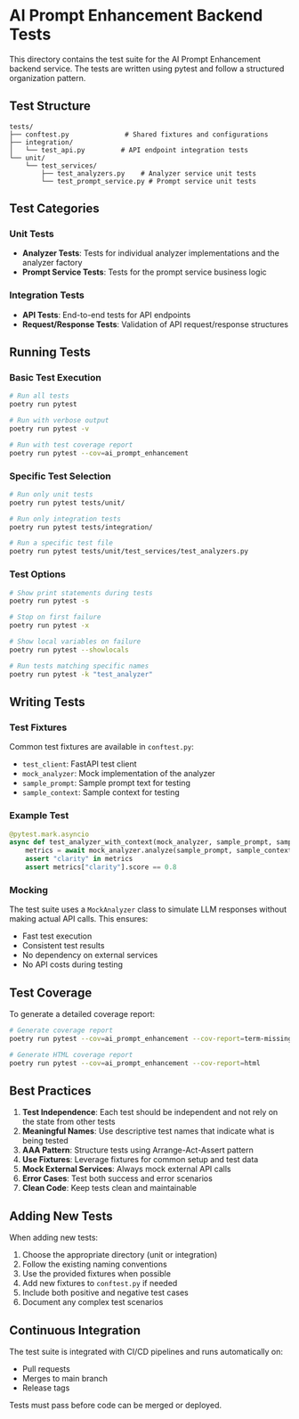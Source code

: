 # AI Prompt Enhancement Backend Tests

This directory contains the test suite for the AI Prompt Enhancement backend service. The tests are written using pytest and follow a structured organization pattern.

## Test Structure

```
tests/
├── conftest.py              # Shared fixtures and configurations
├── integration/            
│   └── test_api.py         # API endpoint integration tests
└── unit/
    └── test_services/
        ├── test_analyzers.py    # Analyzer service unit tests
        └── test_prompt_service.py # Prompt service unit tests
```

## Test Categories

### Unit Tests
- **Analyzer Tests**: Tests for individual analyzer implementations and the analyzer factory
- **Prompt Service Tests**: Tests for the prompt service business logic

### Integration Tests
- **API Tests**: End-to-end tests for API endpoints
- **Request/Response Tests**: Validation of API request/response structures

## Running Tests

### Basic Test Execution
```bash
# Run all tests
poetry run pytest

# Run with verbose output
poetry run pytest -v

# Run with test coverage report
poetry run pytest --cov=ai_prompt_enhancement
```

### Specific Test Selection
```bash
# Run only unit tests
poetry run pytest tests/unit/

# Run only integration tests
poetry run pytest tests/integration/

# Run a specific test file
poetry run pytest tests/unit/test_services/test_analyzers.py
```

### Test Options

```bash
# Show print statements during tests
poetry run pytest -s

# Stop on first failure
poetry run pytest -x

# Show local variables on failure
poetry run pytest --showlocals

# Run tests matching specific names
poetry run pytest -k "test_analyzer"
```

## Writing Tests

### Test Fixtures
Common test fixtures are available in `conftest.py`:
- `test_client`: FastAPI test client
- `mock_analyzer`: Mock implementation of the analyzer
- `sample_prompt`: Sample prompt text for testing
- `sample_context`: Sample context for testing

### Example Test
```python
@pytest.mark.asyncio
async def test_analyzer_with_context(mock_analyzer, sample_prompt, sample_context):
    metrics = await mock_analyzer.analyze(sample_prompt, sample_context)
    assert "clarity" in metrics
    assert metrics["clarity"].score == 0.8
```

### Mocking
The test suite uses a `MockAnalyzer` class to simulate LLM responses without making actual API calls. This ensures:
- Fast test execution
- Consistent test results
- No dependency on external services
- No API costs during testing

## Test Coverage

To generate a detailed coverage report:
```bash
# Generate coverage report
poetry run pytest --cov=ai_prompt_enhancement --cov-report=term-missing

# Generate HTML coverage report
poetry run pytest --cov=ai_prompt_enhancement --cov-report=html
```

## Best Practices

1. **Test Independence**: Each test should be independent and not rely on the state from other tests
2. **Meaningful Names**: Use descriptive test names that indicate what is being tested
3. **AAA Pattern**: Structure tests using Arrange-Act-Assert pattern
4. **Use Fixtures**: Leverage fixtures for common setup and test data
5. **Mock External Services**: Always mock external API calls
6. **Error Cases**: Test both success and error scenarios
7. **Clean Code**: Keep tests clean and maintainable

## Adding New Tests

When adding new tests:
1. Choose the appropriate directory (unit or integration)
2. Follow the existing naming conventions
3. Use the provided fixtures when possible
4. Add new fixtures to `conftest.py` if needed
5. Include both positive and negative test cases
6. Document any complex test scenarios

## Continuous Integration

The test suite is integrated with CI/CD pipelines and runs automatically on:
- Pull requests
- Merges to main branch
- Release tags

Tests must pass before code can be merged or deployed. 